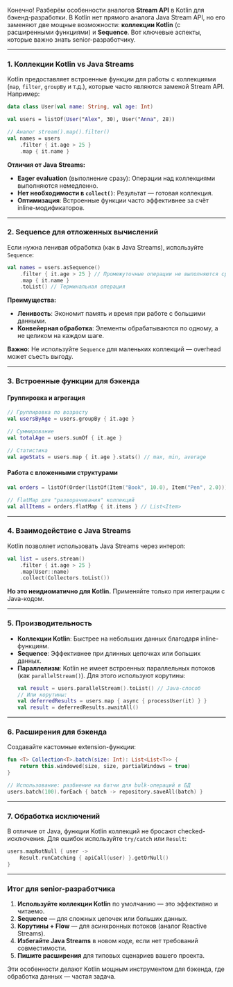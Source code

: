 Конечно! Разберём особенности аналогов **Stream API** в Kotlin для бэкенд-разработки. В Kotlin нет прямого аналога Java Stream API, но его заменяют две мощные возможности: **коллекции Kotlin** (с расширенными функциями) и **Sequence**. Вот ключевые аспекты, которые важно знать senior-разработчику.

---

### 1. Коллекции Kotlin vs Java Streams
Kotlin предоставляет встроенные функции для работы с коллекциями (`map`, `filter`, `groupBy` и т.д.), которые часто являются заменой Stream API. Например:
```kotlin
data class User(val name: String, val age: Int)

val users = listOf(User("Alex", 30), User("Anna", 28))

// Аналог stream().map().filter()
val names = users
    .filter { it.age > 25 }
    .map { it.name }
```
**Отличия от Java Streams:**
- **Eager evaluation** (выполнение сразу): Операции над коллекциями выполняются немедленно.
- **Нет необходимости в `collect()`**: Результат — готовая коллекция.
- **Оптимизация**: Встроенные функции часто эффективнее за счёт inline-модификаторов.

---

### 2. Sequence для отложенных вычислений
Если нужна ленивая обработка (как в Java Streams), используйте `Sequence`:
```kotlin
val names = users.asSequence()
    .filter { it.age > 25 } // Промежуточные операции не выполняются сразу
    .map { it.name }
    .toList() // Терминальная операция
```
**Преимущества:**
- **Ленивость**: Экономит память и время при работе с большими данными.
- **Конвейерная обработка**: Элементы обрабатываются по одному, а не целиком на каждом шаге.

**Важно:** Не используйте `Sequence` для маленьких коллекций — overhead может съесть выгоду.

---

### 3. Встроенные функции для бэкенда
#### Группировка и агрегация
```kotlin
// Группировка по возрасту
val usersByAge = users.groupBy { it.age }

// Суммирование
val totalAge = users.sumOf { it.age }

// Статистика
val ageStats = users.map { it.age }.stats() // max, min, average
```

#### Работа с вложенными структурами
```kotlin
val orders = listOf(Order(listOf(Item("Book", 10.0), Item("Pen", 2.0))))

// flatMap для "разворачивания" коллекций
val allItems = orders.flatMap { it.items } // List<Item>
```

---

### 4. Взаимодействие с Java Streams
Kotlin позволяет использовать Java Streams через интероп:
```kotlin
val list = users.stream()
    .filter { it.age > 25 }
    .map(User::name)
    .collect(Collectors.toList())
```
**Но это неидиоматично для Kotlin.** Применяйте только при интеграции с Java-кодом.

---

### 5. Производительность
- **Коллекции Kotlin**: Быстрее на небольших данных благодаря inline-функциям.
- **Sequence**: Эффективнее при длинных цепочках или больших данных.
- **Параллелизм**: Kotlin не имеет встроенных параллельных потоков (как `parallelStream()`). Для этого используют корутины:
  ```kotlin
  val result = users.parallelStream().toList() // Java-способ
  // Или корутины:
  val deferredResults = users.map { async { processUser(it) } }
  val result = deferredResults.awaitAll()
  ```

---

### 6. Расширения для бэкенда
Создавайте кастомные extension-функции:
```kotlin
fun <T> Collection<T>.batch(size: Int): List<List<T>> {
    return this.windowed(size, size, partialWindows = true)
}

// Использование: разбиение на батчи для bulk-операций в БД
users.batch(100).forEach { batch -> repository.saveAll(batch) }
```

---

### 7. Обработка исключений
В отличие от Java, функции Kotlin коллекций не бросают checked-исключения. Для ошибок используйте `try/catch` или `Result`:
```kotlin
users.mapNotNull { user ->
    Result.runCatching { apiCall(user) }.getOrNull()
}
```

---

### Итог для senior-разработчика
1. **Используйте коллекции Kotlin** по умолчанию — это эффективно и читаемо.
2. **Sequence** — для сложных цепочек или больших данных.
3. **Корутины + Flow** — для асинхронных потоков (аналог Reactive Streams).
4. **Избегайте Java Streams** в новом коде, если нет требований совместимости.
5. **Пишите расширения** для типовых сценариев вашего проекта.

Эти особенности делают Kotlin мощным инструментом для бэкенда, где обработка данных — частая задача.
